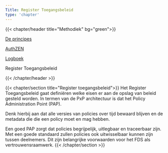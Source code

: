 ```yaml
---
Title: Register Toegangsbeleid
type: 'chapter'
---
```


{{< chapter/header title="Methodiek" bg="green">}}

<div class="sub-navigation-wrapper" role="navigation">
<div class="utrecht-paragraph pt-1 sub-navigation-tab bg-rhc-color-groen-25">
   <p>
      <a href="../principes">De principes</a> 
   </p>
</div>
<div class="utrecht-paragraph pt-1 sub-navigation-tab bg-rhc-color-groen-25">
   <p>
      <a href="../authzen-nlgov">AuthZEN</a>
   </p>
</div>
<div class="utrecht-paragraph pt-1 sub-navigation-tab bg-rhc-color-groen-25">
   <p>
      <a href="../logboek-toegangsbeslissingen">Logboek</a>
   </p>
</div> 
<div class="sub-navigation-tab-selected utrecht-paragraph pt-1 sub-navigation-tab">
   <p>
      Register Toegangsbeleid
   </p>
</div> 
</div>

{{< /chapter/header >}}

{{< chapter/section title="Register toegangsbeleid">}}
Het Register Toegangsbeleid gaat definiëren welke eisen er aan de opslag van beleid gesteld worden. In termen van de PxP architectuur is dat het Policy Administration Point (PAP).

Denk hierbij aan dat alle versies van policies over tijd bewaard blijven en de metadata die die een policy moet en mag hebben.

Een goed PAP zorgt dat policies begrijpelijk, uitlegbaar en traceerbaar zijn. Met een goede standaard zullen policies ook uitwisselbaar kunnen zijn tussen deelnemers. Dit zijn belangrijke voorwaarden voor het FDS als vertrouwensraamwerk.
{{< /chapter/section >}}
